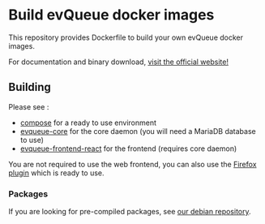 # Build evQueue docker images

This repository provides Dockerfile to build your own evQueue docker images.

For documentation and binary download, [visit the official website!](http://www.evqueue.net/)

## Building

Please see :

* [compose](compose) for a ready to use environment
* [evqueue-core](evqueue-core) for the core daemon (you will need a MariaDB database to use)
* [evqueue-frontend-react](evqueue-frontend-react) for the frontend (requires core daemon)

You are not required to use the web frontend, you can also use the [Firefox plugin](https://addons.mozilla.org/fr/firefox/addon/evqueue/) which is ready to use.

### Packages

If you are looking for pre-compiled packages, see [our debian repository](https://packagecloud.io/coldsource/evqueue).

